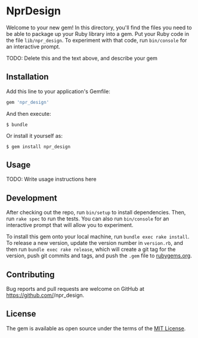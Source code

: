 # NprDesign

Welcome to your new gem! In this directory, you'll find the files you need to be able to package up your Ruby library into a gem. Put your Ruby code in the file `lib/npr_design`. To experiment with that code, run `bin/console` for an interactive prompt.

TODO: Delete this and the text above, and describe your gem

## Installation

Add this line to your application's Gemfile:

```ruby
gem 'npr_design'
```

And then execute:

    $ bundle

Or install it yourself as:

    $ gem install npr_design

## Usage

TODO: Write usage instructions here

## Development

After checking out the repo, run `bin/setup` to install dependencies. Then, run `rake spec` to run the tests. You can also run `bin/console` for an interactive prompt that will allow you to experiment.

To install this gem onto your local machine, run `bundle exec rake install`. To release a new version, update the version number in `version.rb`, and then run `bundle exec rake release`, which will create a git tag for the version, push git commits and tags, and push the `.gem` file to [rubygems.org](https://rubygems.org).

## Contributing

Bug reports and pull requests are welcome on GitHub at https://github.com/<ElleeB>/npr_design.

## License

The gem is available as open source under the terms of the [MIT License](https://opensource.org/licenses/MIT).
